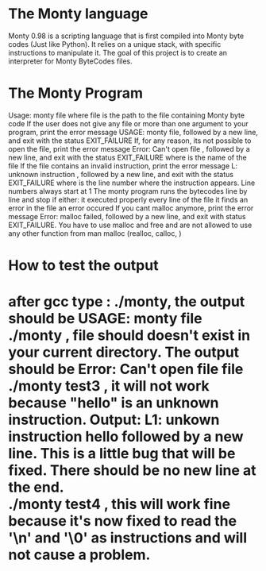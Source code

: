 <h1>The Monty language</h1>
<p>Monty 0.98 is a scripting language that is first compiled into Monty byte codes (Just like Python). It relies on a unique stack, with specific instructions to manipulate it. The goal of this project is to create an interpreter for Monty ByteCodes files.</p>

<h1>The Monty Program</h1>
<p>
Usage: monty file
where file is the path to the file containing Monty byte code
If the user does not give any file or more than one argument to your program, print the error message USAGE: monty file, followed by a new line, and exit with the status EXIT_FAILURE
If, for any reason, its not possible to open the file, print the error message Error: Can't open file <file>, followed by a new line, and exit with the status EXIT_FAILURE
where <file> is the name of the file
If the file contains an invalid instruction, print the error message L<line_number>: unknown instruction <opcode>, followed by a new line, and exit with the status EXIT_FAILURE
where is the line number where the instruction appears.
Line numbers always start at 1
The monty program runs the bytecodes line by line and stop if either:
it executed properly every line of the file
it finds an error in the file
an error occured
If you cant malloc anymore, print the error message Error: malloc failed, followed by a new line, and exit with status EXIT_FAILURE.
You have to use malloc and free and are not allowed to use any other function from man malloc (realloc, calloc, )
</p>


<h1>How to test the output<h1>
<p>
after gcc type : <b>./monty</b>, the output should be <b>USAGE: monty file</b><br>
                 <b> ./monty <file> <b>, file should doesn't exist in your current directory. The output should be <b>Error: Can't open file file</b><br>
                 <b> ./monty test3 <b>, it will not work because "hello" is an unknown instruction. Output: <b>L1: unkown instruction hello<b> followed by a new line. This is a little bug that will be fixed. There should be no new line at the end.<br>
                <b> ./monty test4 <b>, this will work fine because it's now fixed to read the '\n' and '\0' as instructions and will not cause a problem.<br>
</p>